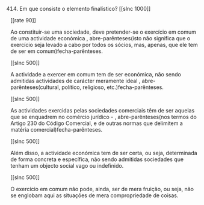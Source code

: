 414.  Em  que consiste o elemento finalístico?
[[slnc 1000]]

[[rate 90]]

Ao  constituir-se  uma  sociedade,  deve  pretender-se  o  exercício  em  comum  de  uma actividade  económica  , abre-parênteses(isto  não  significa  que  o  exercício  seja  levado  a  cabo  por  todos  os sócios,  mas,  apenas,  que  ele  tem  de  ser  em  comum)fecha-parênteses.

[[slnc 500]]

A  actividade  a  exercer  em  comum  tem de  ser  económica,  não  sendo  admitidas  actividades  de  carácter  meramente  ideal  , abre-parênteses(cultural, político, religioso, etc.)fecha-parênteses.

[[slnc 500]]

As  actividades  exercidas  pelas  sociedades  comerciais  têm  de  ser aquelas  que  se  enquadrem  no  comércio  jurídico  - , abre-parênteses(nos  termos  do  Artigo  230  do  Código Comercial,  e  de outras normas  que delimitem  a matéria  comercial)fecha-parênteses.

[[slnc 500]]

Além  disso,  a  actividade  económica  tem  de  ser  certa,  ou  seja,  determinada  de  forma  concreta e  específica,  não  sendo  admitidas  sociedades  que  tenham  um  objecto  social  vago  ou indefinido.

[[slnc 500]]

O  exercício  em  comum  não  pode,  ainda,  ser  de  mera  fruição,  ou  seja,  não  se  englobam  aqui as situações de mera  compropriedade  de coisas.
